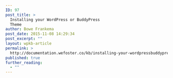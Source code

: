 ```yaml
---
ID: 97
post_title: >
  Installing your WordPress or BuddyPress
  Theme
author: Bowe Frankema
post_date: 2015-11-08 14:29:34
post_excerpt: ""
layout: wpkb-article
permalink: >
  http://documentation.wefoster.co/kb/installing-your-wordpressbuddypress-theme/
published: true
further_reading:
  - ""
---
```

